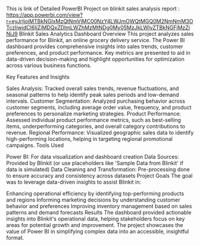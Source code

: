 This is link of Detailed PowerBI Project on blinkit sales analysis report :
https://app.powerbi.com/view?r=eyJrIjoiMTBkNGIxMzQtNmVjMC00NzY4LWJmOWQtMGQ0M2NmNmM3OTczIiwidCI6IjZiMDQxZDlmLWZhMzMtNDg0My05MzJkLWIyZTBkNGFjMzZjNiJ9
Blinkit Sales Analytics Dashboard
Overview
This project analyzes sales performance for Blinkit, an online grocery delivery service. The Power BI dashboard provides comprehensive insights into sales trends, customer preferences, and product performance. Key metrics are presented to aid in data-driven decision-making and highlight opportunities for optimization across various business functions.

Key Features and Insights

Sales Analysis: Tracked overall sales trends, revenue fluctuations, and seasonal patterns to help identify peak sales periods and low-demand intervals.
Customer Segmentation: Analyzed purchasing behavior across customer segments, including average order value, frequency, and product preferences to personalize marketing strategies.
Product Performance: Assessed individual product performance metrics, such as best-selling items, underperforming categories, and overall category contributions to revenue.
Regional Performance: Visualized geographic sales data to identify high-performing locations, helping in targeting regional promotional campaigns.
Tools Used

Power BI: For data visualization and dashboard creation
Data Sources: Provided by Blinkit (or use placeholders like 'Sample Data from Blinkit' if data is simulated)
Data Cleaning and Transformation: Pre-processing done to ensure accuracy and consistency across datasets
Project Goals
The goal was to leverage data-driven insights to assist Blinkit in:

Enhancing operational efficiency by identifying top-performing products and regions
Informing marketing decisions by understanding customer behavior and preferences
Improving inventory management based on sales patterns and demand forecasts
Results
The dashboard provided actionable insights into Blinkit's operational data, helping stakeholders focus on key areas for potential growth and improvement. The project showcases the value of Power BI in simplifying complex data into an accessible, insightful format.









